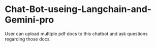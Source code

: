 # Chat-Bot-useing-Langchain-and-Gemini-pro
User can upload multiple pdf docs to this chatbot and ask questions regarding those docs.
